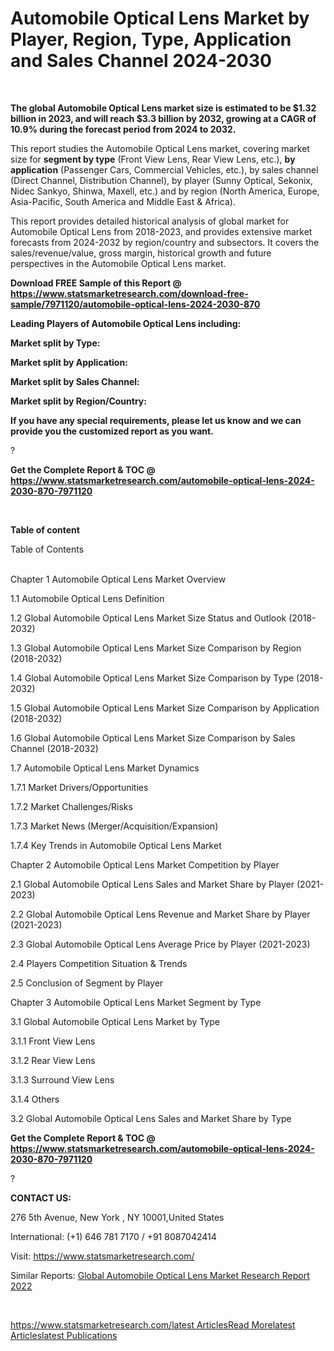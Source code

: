 <h1>Automobile Optical Lens Market by Player, Region, Type, Application and Sales Channel 2024-2030</h1><br/><p><strong>The global Automobile Optical Lens market size is estimated to be $1.32 billion in 2023, and will reach $3.3 billion by 2032, growing at a <strong>CAGR</strong> of 10.9% during the forecast period from 2024 to 2032.</strong></p>
 
 
 
 <p>This report studies the Automobile Optical Lens market, covering market size for <strong>segment by type</strong> (Front View Lens, Rear View Lens, etc.), <strong>by application</strong> (Passenger Cars, Commercial Vehicles, etc.), by sales channel (Direct Channel, Distribution Channel), by player (Sunny Optical, Sekonix, Nidec Sankyo, Shinwa, Maxell, etc.) and by region (North America, Europe, Asia-Pacific, South America and Middle East & Africa).</p>
 
 
 
 <p>This report provides detailed historical analysis of global market for Automobile Optical Lens from 2018-2023, and provides extensive market forecasts from 2024-2032 by region/country and subsectors. It covers the sales/revenue/value, gross margin, historical growth and future perspectives in the Automobile Optical Lens market.</p>
 
 
 
 <p><strong>Download FREE Sample of this Report @ <a href="https://www.statsmarketresearch.com/download-free-sample/7971120/automobile-optical-lens-2024-2030-870">https://www.statsmarketresearch.com/download-free-sample/7971120/automobile-optical-lens-2024-2030-870</a></strong></p>
 
 
 
 <p><strong>Leading Players of Automobile Optical Lens including:</strong></p>
 
 
 
 <p><strong>Market split by Type:</strong></p>
 
 
 
 <p><strong>Market split <strong>by Application</strong>:</strong></p>
 
 
 
 <p><strong>Market split by Sales Channel:</strong></p>
 
 
 
 <p><strong>Market split by Region/Country:</strong></p>
 
 
 
 <p><strong>If you have any special requirements, please let us know and we can provide you the customized report as you want.</strong></p>
 
 
 
 <p>? </p>
 
 
 
 <div><b>Get the Complete Report & TOC @ <a href="https://www.statsmarketresearch.com/automobile-optical-lens-2024-2030-870-7971120">https://www.statsmarketresearch.com/automobile-optical-lens-2024-2030-870-7971120</a></b></div>
 
 
 
 <p><br />
 
 <b>Table of content</b></p>
 
 
 
 <p>Table of Contents<br />
 
 <br />
 
 Chapter 1 Automobile Optical Lens Market Overview<br />
 
 1.1 Automobile Optical Lens Definition<br />
 
 1.2 Global Automobile Optical Lens Market Size Status and Outlook (2018-2032)<br />
 
 1.3 Global Automobile Optical Lens Market Size Comparison by Region (2018-2032)<br />
 
 1.4 Global Automobile Optical Lens Market Size Comparison by Type (2018-2032)<br />
 
 1.5 Global Automobile Optical Lens Market Size Comparison by Application (2018-2032)<br />
 
 1.6 Global Automobile Optical Lens Market Size Comparison by Sales Channel (2018-2032)<br />
 
 1.7 Automobile Optical Lens Market Dynamics<br />
 
 1.7.1 Market Drivers/Opportunities<br />
 
 1.7.2 Market Challenges/Risks<br />
 
 1.7.3 Market News (Merger/Acquisition/Expansion)<br />
 
 1.7.4 Key Trends in Automobile Optical Lens Market<br />
 
 Chapter 2 Automobile Optical Lens Market Competition by Player<br />
 
 2.1 Global Automobile Optical Lens Sales and Market Share by Player (2021-2023)<br />
 
 2.2 Global Automobile Optical Lens Revenue and Market Share by Player (2021-2023)<br />
 
 2.3 Global Automobile Optical Lens Average Price by Player (2021-2023)<br />
 
 2.4 Players Competition Situation & Trends<br />
 
 2.5 Conclusion of Segment by Player<br />
 
 Chapter 3 Automobile Optical Lens Market Segment by Type<br />
 
 3.1 Global Automobile Optical Lens Market by Type<br />
 
 3.1.1 Front View Lens<br />
 
 3.1.2 Rear View Lens<br />
 
 3.1.3 Surround View Lens<br />
 
 3.1.4 Others<br />
 
 3.2 Global Automobile Optical Lens Sales and Market Share by Type</p>
 
 
 
 <div><b>Get the Complete Report & TOC @ <a href="https://www.statsmarketresearch.com/automobile-optical-lens-2024-2030-870-7971120">https://www.statsmarketresearch.com/automobile-optical-lens-2024-2030-870-7971120</a></b></div>
 
 
 
 <p>? </p>
 
 
 
 <p><b>CONTACT US:</b><br />
 
 276 5th Avenue, New York , NY 10001,United States<br />
 
 International: (+1) 646 781 7170 / +91 8087042414<br />
 
 Visit: <a href="https://www.statsmarketresearch.com/">https://www.statsmarketresearch.com/</a><br />
 
 Similar Reports: <a href="https://www.statsmarketresearch.com/automobile-optical-lens-2024-2030-870-7971120">Global Automobile Optical Lens Market Research Report 2022</a><br />
 
 <br />
 
 <a href="https://gyeongbokgung.com">https://www.statsmarketresearch.com/</a><a href="https://hallyeomaritime.com">latest Articles</a><a href="https://jingwansa.com">Read More</a><a href="https://nguoiviet.jp/">latest Articles</a><a href="https://www.intelmarketresearch.com/">latest Publications</a></p>